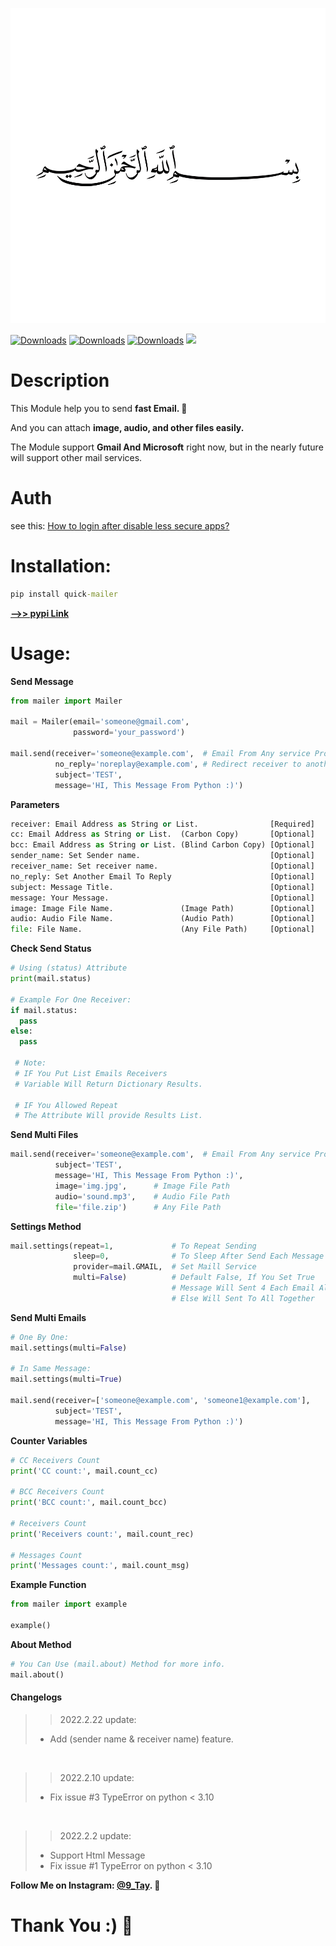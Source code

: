 ![image](https://raw.githubusercontent.com/Al-Taie/quick-mailer/master/images/bsmala.png)

[![Downloads](https://pepy.tech/badge/quick-mailer)](https://pepy.tech/project/quick-mailer)
[![Downloads](https://pepy.tech/badge/quick-mailer/month)](https://pepy.tech/project/quick-mailer/month)
[![Downloads](https://pepy.tech/badge/quick-mailer/week)](https://pepy.tech/project/quick-mailer/week)
<a href="https://www.instagram.com/9_Tay"><img src="https://img.shields.io/badge/instagram-%23E4415F?style=flat&logo=instagram&logoColor=white"/></a>

# Description

This Module help you to send **fast Email. 🌸**

And you can attach **image, audio, and other files easily.**

The Module support **Gmail And Microsoft** right now, but in the nearly future will support other mail services.

# Auth

see this: [How to login after disable less secure apps?](GoogleAuth.md)

# Installation:

```cmd
pip install quick-mailer
```

**[-->> pypi Link](https://pypi.org/project/quick-mailer)**

[//]: # (**[-->> GitHub Link]&#40;https://github.com/Al-Taie/quick-mailer&#41;**)

# Usage:

**Send Message**

```py
from mailer import Mailer

mail = Mailer(email='someone@gmail.com',
              password='your_password')

mail.send(receiver='someone@example.com',  # Email From Any service Provider
          no_reply='noreplay@example.com', # Redirect receiver to another email when try to reply.
          subject='TEST',
          message='HI, This Message From Python :)')
```

**Parameters**
```py
receiver: Email Address as String or List.                [Required]
cc: Email Address as String or List.  (Carbon Copy)       [Optional]
bcc: Email Address as String or List. (Blind Carbon Copy) [Optional]
sender_name: Set Sender name.                             [Optional]
receiver_name: Set receiver name.                         [Optional]
no_reply: Set Another Email To Reply                      [Optional]
subject: Message Title.                                   [Optional]
message: Your Message.                                    [Optional]
image: Image File Name.               (Image Path)        [Optional]
audio: Audio File Name.               (Audio Path)        [Optional]
file: File Name.                      (Any File Path)     [Optional]
```

**Check Send Status**
```py
# Using (status) Attribute 
print(mail.status)

# Example For One Receiver:
if mail.status:
  pass
else:
  pass
  
 # Note:
 # IF You Put List Emails Receivers
 # Variable Will Return Dictionary Results.
 
 # IF You Allowed Repeat
 # The Attribute Will provide Results List.
```

**Send Multi Files**
```py
mail.send(receiver='someone@example.com',  # Email From Any service Provider
          subject='TEST',
          message='HI, This Message From Python :)',
          image='img.jpg',      # Image File Path
          audio='sound.mp3',    # Audio File Path
          file='file.zip')      # Any File Path
```

**Settings Method**
```py
mail.settings(repeat=1,             # To Repeat Sending
              sleep=0,              # To Sleep After Send Each Message
              provider=mail.GMAIL,  # Set Maill Service
              multi=False)          # Default False, If You Set True
                                    # Message Will Sent 4 Each Email Alone
                                    # Else Will Sent To All Together
```

**Send Multi Emails**
```py
# One By One:
mail.settings(multi=False)

# In Same Message:
mail.settings(multi=True)

mail.send(receiver=['someone@example.com', 'someone1@example.com'],
          subject='TEST',
          message='HI, This Message From Python :)')
```

**Counter Variables**
```py
# CC Receivers Count
print('CC count:', mail.count_cc)

# BCC Receivers Count
print('BCC count:', mail.count_bcc)

# Receivers Count
print('Receivers count:', mail.count_rec)

# Messages Count
print('Messages count:', mail.count_msg)
```

**Example Function**
```py
from mailer import example

example()
```

**About Method**

```py
# You Can Use (mail.about) Method for more info.
mail.about()
```

#### Changelogs

> > 2022.2.22 update:
> - Add (sender name & receiver name) feature.

<br>

> > 2022.2.10 update:
> - Fix issue #3 TypeError on python < 3.10

<br>

> > 2022.2.2 update:
> - Support Html Message
> - Fix issue #1 TypeError on python < 3.10

**Follow Me on Instagram: [@9_Tay](https://www.instagram.com/9_tay). 🌸**

# Thank You :) 🌸
